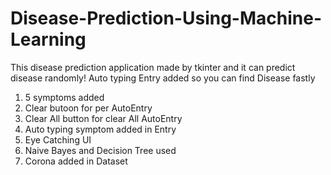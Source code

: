# Disease-Prediction-Using-Machine-Learning
This disease prediction application made by tkinter and it can predict disease randomly! Auto typing Entry added so you can find Disease fastly

1) 5 symptoms added
2) Clear butoon for per AutoEntry
3) Clear All button for clear All AutoEntry
4) Auto typing symptom added in Entry
5) Eye Catching UI
6) Naive Bayes and Decision Tree used
7) Corona added in Dataset
